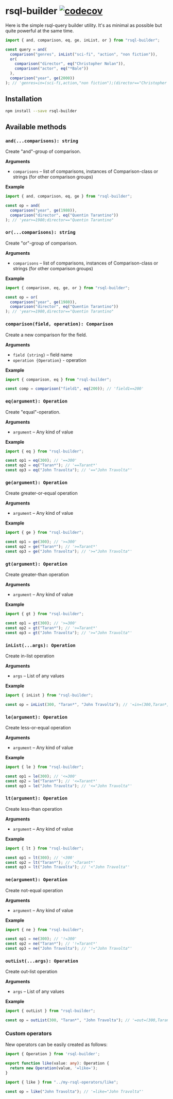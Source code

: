 # rsql-builder [![codecov](https://codecov.io/gh/RomiC/rsql-builder/branch/master/graph/badge.svg)](https://codecov.io/gh/RomiC/rsql-builder)

Here is the simple rsql-query builder utility. It's as minimal as possible but quite powerful at the same time.

```js
import { and, comparison, eq, ge, inList, or } from "rsql-builder";

const query = and(
  comparison("genres", inList("sci-fi", "action", "non fiction")),
  or(
    comparison("director", eq("Christopher Nolan")),
    comparison("actor", eq("*Bale"))
  ),
  comparison("year", ge(2000))
); // 'genres=in=(sci-fi,action,"non fiction");(director=="Christopher Nolan",actor==*Bale);year>=2000'
```

## Installation

```sh
npm install --save rsql-builder
```

## Available methods

### `and(...comparisons): string`

Create "and"-group of comparison.

**Arguments**

- `comparisons` – list of comparisons, instances of Comparison-class or strings (for other comparison groups)

**Example**

```ts
import { and, comparison, eq, ge } from "rsql-builder";

const op = and(
  comparison("year", ge(1980)),
  comparison("director", eq("Quentin Tarantino"))
); // 'year>=1980;director=="Quentin Tarantino"
```

### `or(...comparisons): string`

Create "or"-group of comparison.

**Arguments**

- `comparisons` – list of comparisons, instances of Comparison-class or strings (for other comparison groups)

**Example**

```ts
import { comparison, eq, ge, or } from "rsql-builder";

const op = or(
  comparison("year", ge(1980)),
  comparison("director", eq("Quentin Tarantino"))
); // 'year>=1980,director=="Quentin Tarantino"
```

### `comparison(field, operation): Comparison`

Create a new comparison for the field.

**Arguments**

- `field {string}` – field name
- `operation {Operation}` - operation

**Example**

```ts
import { comparison, eq } from "rsql-builder";

const comp = comparison("field1", eq(200)); // 'field1==200'
```

### `eq(argument): Operation`

Create "equal"-operation.

**Arguments**

- `argument` – Any kind of value

**Example**

```ts
import { eq } from "rsql-builder";

const op1 = eq(300); // '==300'
const op2 = eq("Taran*"); // '==Tarant*'
const op3 = eq("John Travolta"); // '=="John Travolta"'
```

### `ge(argument): Operation`

Create greater-or-equal operation

**Arguments**

- `argument` – Any kind of value

**Example**

```ts
import { ge } from "rsql-builder";

const op1 = ge(300); // '>=300'
const op2 = ge("Taran*"); // '>=Tarant*'
const op3 = ge("John Travolta"); // '>="John Travolta"'
```

### `gt(argument): Operation`

Create greater-than operation

**Arguments**

- `argument` – Any kind of value

**Example**

```ts
import { gt } from "rsql-builder";

const op1 = gt(300); // '>=300'
const op2 = gt("Taran*"); // '>=Tarant*'
const op3 = gt("John Travolta"); // '>="John Travolta"'
```

### `inList(...args): Operation`

Create in-list operation

**Arguments**

- `args` – List of any values

**Example**

```ts
import { inList } from "rsql-builder";

const op = inList(300, "Taran*", "John Travolta"); // '=in=(300,Taran*,"John Travolta")'
```

### `le(argument): Operation`

Create less-or-equal operation

**Arguments**

- `argument` – Any kind of value

**Example**

```ts
import { le } from "rsql-builder";

const op1 = le(300); // '<=300'
const op2 = le("Taran*"); // '<=Tarant*'
const op3 = le("John Travolta"); // '<="John Travolta"'
```

### `lt(argument): Operation`

Create less-than operation

**Arguments**

- `argument` – Any kind of value

**Example**

```ts
import { lt } from "rsql-builder";

const op1 = lt(300); // '<300'
const op2 = lt("Taran*"); // '<Tarant*'
const op3 = lt("John Travolta"); // '<"John Travolta"'
```

### `ne(argument): Operation`

Create not-equal operation

**Arguments**

- `argument` – Any kind of value

**Example**

```ts
import { ne } from "rsql-builder";

const op1 = ne(300); // '!=300'
const op2 = ne("Taran*"); // '!=Tarant*'
const op3 = ne("John Travolta"); // '!="John Travolta"'
```

### `outList(...args): Operation`

Create out-list operation

**Arguments**

- `args` – List of any values

**Example**

```ts
import { outList } from "rsql-builder";

const op = outList(300, "Taran*", "John Travolta"); // '=out=(300,Taran*,"John Travolta")'
```

### Custom operators

New operators can be easily created as follows:

```ts
import { Operation } from 'rsql-builder';

export function like(value: any): Operation {
  return new Operation(value, '=like=');
}
```

```ts
import { like } from "../my-rsql-operators/like";

const op = like("John Travolta"); // '=like="John Travolta"'
```